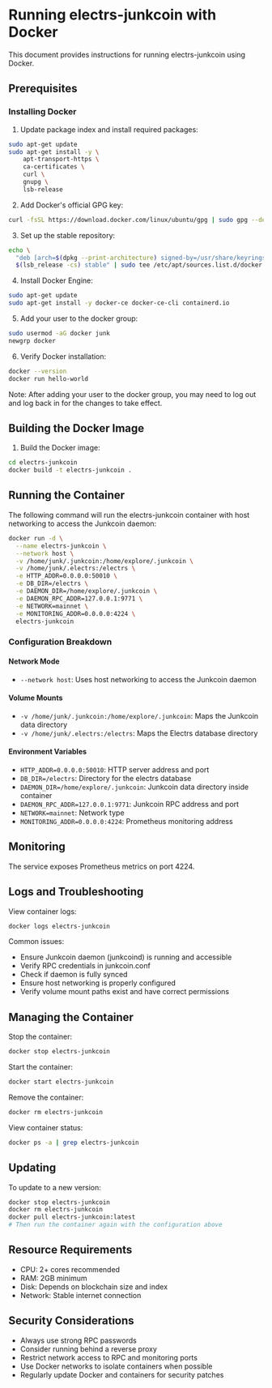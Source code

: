 # Running electrs-junkcoin with Docker

This document provides instructions for running electrs-junkcoin using Docker.

## Prerequisites

### Installing Docker

1. Update package index and install required packages:
```bash
sudo apt-get update
sudo apt-get install -y \
    apt-transport-https \
    ca-certificates \
    curl \
    gnupg \
    lsb-release
```

2. Add Docker's official GPG key:
```bash
curl -fsSL https://download.docker.com/linux/ubuntu/gpg | sudo gpg --dearmor -o /usr/share/keyrings/docker-archive-keyring.gpg
```

3. Set up the stable repository:
```bash
echo \
  "deb [arch=$(dpkg --print-architecture) signed-by=/usr/share/keyrings/docker-archive-keyring.gpg] https://download.docker.com/linux/ubuntu \
  $(lsb_release -cs) stable" | sudo tee /etc/apt/sources.list.d/docker.list > /dev/null
```

4. Install Docker Engine:
```bash
sudo apt-get update
sudo apt-get install -y docker-ce docker-ce-cli containerd.io
```

5. Add your user to the docker group:
```bash
sudo usermod -aG docker junk
newgrp docker
```

6. Verify Docker installation:
```bash
docker --version
docker run hello-world
```

Note: After adding your user to the docker group, you may need to log out and log back in for the changes to take effect.

## Building the Docker Image

1. Build the Docker image:
```bash
cd electrs-junkcoin
docker build -t electrs-junkcoin .
```

## Running the Container

The following command will run the electrs-junkcoin container with host networking to access the Junkcoin daemon:

```bash
docker run -d \
  --name electrs-junkcoin \
  --network host \
  -v /home/junk/.junkcoin:/home/explore/.junkcoin \
  -v /home/junk/.electrs:/electrs \
  -e HTTP_ADDR=0.0.0.0:50010 \
  -e DB_DIR=/electrs \
  -e DAEMON_DIR=/home/explore/.junkcoin \
  -e DAEMON_RPC_ADDR=127.0.0.1:9771 \
  -e NETWORK=mainnet \
  -e MONITORING_ADDR=0.0.0.0:4224 \
  electrs-junkcoin
```

### Configuration Breakdown

#### Network Mode
- `--network host`: Uses host networking to access the Junkcoin daemon

#### Volume Mounts
- `-v /home/junk/.junkcoin:/home/explore/.junkcoin`: Maps the Junkcoin data directory
- `-v /home/junk/.electrs:/electrs`: Maps the Electrs database directory

#### Environment Variables
- `HTTP_ADDR=0.0.0.0:50010`: HTTP server address and port
- `DB_DIR=/electrs`: Directory for the electrs database
- `DAEMON_DIR=/home/explore/.junkcoin`: Junkcoin data directory inside container
- `DAEMON_RPC_ADDR=127.0.0.1:9771`: Junkcoin RPC address and port
- `NETWORK=mainnet`: Network type
- `MONITORING_ADDR=0.0.0.0:4224`: Prometheus monitoring address

## Monitoring

The service exposes Prometheus metrics on port 4224.

## Logs and Troubleshooting

View container logs:
```bash
docker logs electrs-junkcoin
```

Common issues:
- Ensure Junkcoin daemon (junkcoind) is running and accessible
- Verify RPC credentials in junkcoin.conf
- Check if daemon is fully synced
- Ensure host networking is properly configured
- Verify volume mount paths exist and have correct permissions

## Managing the Container

Stop the container:
```bash
docker stop electrs-junkcoin
```

Start the container:
```bash
docker start electrs-junkcoin
```

Remove the container:
```bash
docker rm electrs-junkcoin
```

View container status:
```bash
docker ps -a | grep electrs-junkcoin
```

## Updating

To update to a new version:

```bash
docker stop electrs-junkcoin
docker rm electrs-junkcoin
docker pull electrs-junkcoin:latest
# Then run the container again with the configuration above
```

## Resource Requirements

- CPU: 2+ cores recommended
- RAM: 2GB minimum
- Disk: Depends on blockchain size and index
- Network: Stable internet connection

## Security Considerations

- Always use strong RPC passwords
- Consider running behind a reverse proxy
- Restrict network access to RPC and monitoring ports
- Use Docker networks to isolate containers when possible
- Regularly update Docker and containers for security patches
